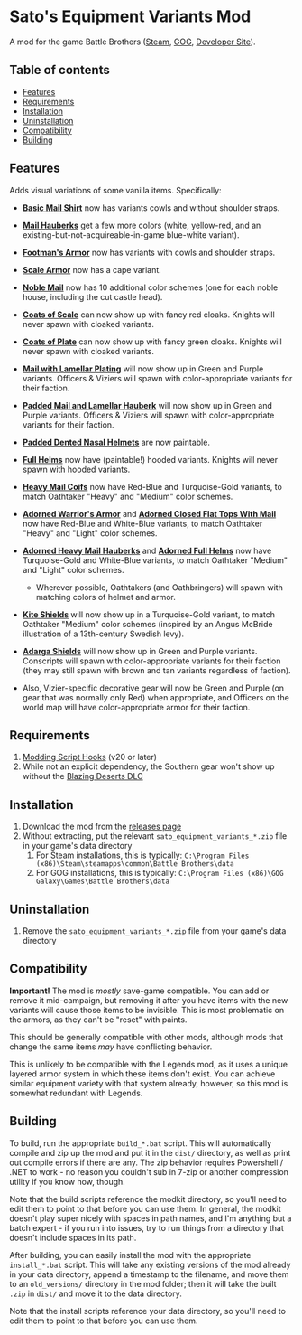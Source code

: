 # Sato's Equipment Variants Mod

A mod for the game Battle Brothers ([Steam](https://store.steampowered.com/app/365360/Battle_Brothers/), [GOG](https://www.gog.com/game/battle_brothers), [Developer Site](http://battlebrothersgame.com/buy-battle-brothers/)).

## Table of contents

-   [Features](#features)
-   [Requirements](#requirements)
-   [Installation](#installation)
-   [Uninstallation](#uninstallation)
-   [Compatibility](#compatibility)
-   [Building](#building)

## Features

Adds visual variations of some vanilla items. Specifically:

- **[Basic Mail Shirt](./screenshots/BasicMailShirtItemCard.png)** now has variants cowls and without shoulder straps.
- **[Mail Hauberks](./screenshots/MailHauberkItemCard.png)** get a few more colors (white, yellow-red, and an existing-but-not-acquireable-in-game blue-white variant).
- **[Footman's Armor](./screenshots/FootmanArmorItemCard.png)** now has variants with cowls and shoulder straps.
- **[Scale Armor](./screenshots/ScaleArmorItemCard.png)** now has a cape variant.
- **[Noble Mail](./screenshots/NobleMailItemCard.png)** now has 10 additional color schemes (one for each noble house, including the cut castle head).
- **[Coats of Scale](./screenshots/CoatOfScalesItemCard.png)** can now show up with fancy red cloaks. Knights will never spawn with cloaked variants.
- **[Coats of Plate](./screenshots/CoatOfPlatesItemCard.png)** can now show up with fancy green cloaks. Knights will never spawn with cloaked variants.
- **[Mail with Lamellar Plating](./screenshots/MailWithLamellarPlatingItemCard.png)** will now show up in Green and Purple variants. Officers & Viziers will spawn with color-appropriate variants for their faction.
- **[Padded Mail and Lamellar Hauberk](./screenshots/MailWithLamellarPlatingItemCard.png)** will now show up in Green and Purple variants. Officers & Viziers will spawn with color-appropriate variants for their faction.

- **[Padded Dented Nasal Helmets](./screenshots/PaddedDentedNasalHelmetItemCard.png)** are now paintable.
- **[Full Helms](./screenshots/HoodedFullHelmItemCard.png)** now have (paintable!) hooded variants. Knights will never spawn with hooded variants.

- **[Heavy Mail Coifs](./screenshots/HeavyMailCoifItemCard.png)** now have Red-Blue and Turquoise-Gold variants, to match Oathtaker "Heavy" and "Medium" color schemes.
- **[Adorned Warrior's Armor](./screenshots/AdornedWarriorsArmorItemCard.png)** and **[Adorned Closed Flat Tops With Mail](./screenshots/AdornedClosedFlatTopWithMailItemCard.png)** now have Red-Blue and White-Blue variants, to match Oathtaker "Heavy" and "Light" color schemes.
- **[Adorned Heavy Mail Hauberks](./screenshots/AdornedHeavyMailHauberkItemCard.png)** and **[Adorned Full Helms](./screenshots/AdornedFullHelmItemCard.png)** now have Turquoise-Gold and White-Blue variants, to match Oathtaker "Medium" and "Light" color schemes.
    - Wherever possible, Oathtakers (and Oathbringers) will spawn with matching colors of helmet and armor.

- **[Kite Shields](./screenshots/KiteShieldItemCard.png)** will now show up in a Turquoise-Gold variant, to match Oathtaker "Medium" color schemes (inspired by an Angus McBride illustration of a 13th-century Swedish levy).

- **[Adarga Shields](./screenshots/AdargaShieldItemCard.png)** will now show up in Green and Purple variants. Conscripts will spawn with color-appropriate variants for their faction (they may still spawn with brown and tan variants regardless of faction).

- Also, Vizier-specific decorative gear will now be Green and Purple (on gear that was normally only Red) when appropriate, and Officers on the world map will have color-appropriate armor for their faction.

## Requirements

1) [Modding Script Hooks](https://www.nexusmods.com/battlebrothers/mods/42) (v20 or later)
2) While not an explicit dependency, the Southern gear won't show up without the [Blazing Deserts DLC](http://battlebrothersgame.com/blazing-deserts-release/)

## Installation

1) Download the mod from the [releases page](https://github.com/jcsato/sato_equipment_variants_mod/releases/latest)
2) Without extracting, put the relevant `sato_equipment_variants_*.zip` file in your game's data directory
    1) For Steam installations, this is typically: `C:\Program Files (x86)\Steam\steamapps\common\Battle Brothers\data`
    2) For GOG installations, this is typically: `C:\Program Files (x86)\GOG Galaxy\Games\Battle Brothers\data`

## Uninstallation

1) Remove the `sato_equipment_variants_*.zip` file from your game's data directory

## Compatibility

**Important!** The mod is _mostly_ save-game compatible. You can add or remove it mid-campaign, but removing it after you have items with the new variants will cause those items to be invisible. This is most problematic on the armors, as they can't be "reset" with paints.

This should be generally compatible with other mods, although mods that change the same items _may_ have conflicting behavior.

This is unlikely to be compatible with the Legends mod, as it uses a unique layered armor system in which these items don't exist. You can achieve similar equipment variety with that system already, however, so this mod is somewhat redundant with Legends.

## Building

To build, run the appropriate `build_*.bat` script. This will automatically compile and zip up the mod and put it in the `dist/` directory, as well as print out compile errors if there are any. The zip behavior requires Powershell / .NET to work - no reason you couldn't sub in 7-zip or another compression utility if you know how, though.

Note that the build scripts reference the modkit directory, so you'll need to edit them to point to that before you can use them. In general, the modkit doesn't play super nicely with spaces in path names, and I'm anything but a batch expert - if you run into issues, try to run things from a directory that doesn't include spaces in its path.

After building, you can easily install the mod with the appropriate `install_*.bat` script. This will take any existing versions of the mod already in your data directory, append a timestamp to the filename, and move them to an `old_versions/` directory in the mod folder; then it will take the built `.zip` in `dist/` and move it to the data directory.

Note that the install scripts reference your data directory, so you'll need to edit them to point to that before you can use them.
